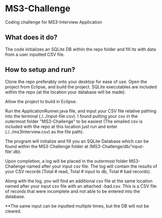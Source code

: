 # MS3-Challenge

Coding challenge for MS3-Interview Application

## What does it do?

The code initializes an SQLite DB within the repo folder and fill its with data from a user
inputted CSV file.

## How to setup and run?

Clone the repo preferably onto your desktop for ease of use. Open the project from Eclipse, and 
build the project. SQLite executables are included within the repo (at the location your database will be made). 

Allow the project to build in Eclipse. 

Run the ApplicationRunner.java file, and input your CSV file relative pathing into the terminal  (./../input-file.csv).
I found putting your csv in the outermost folder "MS3-Challenge" to be easiest (The emailed csv is included with the repo at this location just run
and enter (./../ms3Interview.csv) as the file path).

The program will initialize and fill you an SQLite Database which can be found within the MS3-Challenge folder at (MS3-Challenge/db/'input-file'.db).
  
Upon completion, a log will be placed in the outermost folder MS3-Challenge named after your input csv file. The log will contain
the results of your CSV records (Total # read, Total # input to db, Total # bad records).

Along with the log, you will find an additional csv file at the same location named after your input csv file with an attached -bad.csv.
This is a CSV file of records that were incomplete and not able to be entered into the database.

**The same input can be inputted multiple times, but the DB will not be cleared.
